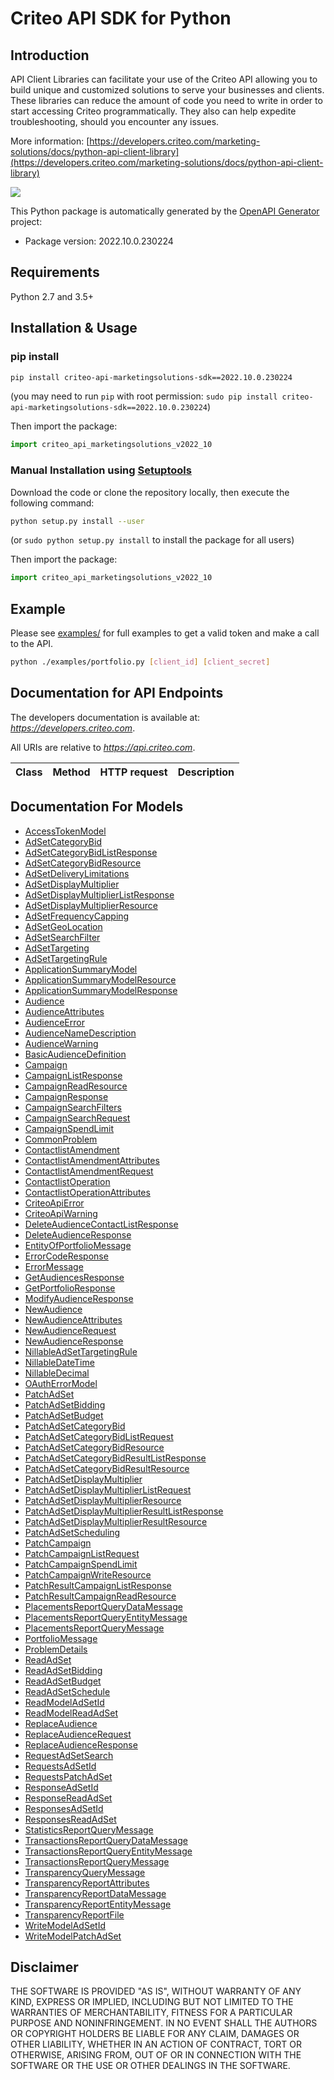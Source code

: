 # Criteo API SDK for Python

## Introduction

API Client Libraries can facilitate your use of the Criteo API allowing you to build unique and customized solutions to serve your businesses and clients.
These libraries can reduce the amount of code you need to write in order to start accessing Criteo programmatically. They also can help expedite troubleshooting, should you encounter any issues.

More information: [https://developers.criteo.com/marketing-solutions/docs/python-api-client-library](https://developers.criteo.com/marketing-solutions/docs/python-api-client-library)

[![](https://img.shields.io/pypi/pyversions/criteo-marketing.svg)](https://pypi.org/project/criteo-marketing-transition/)

This Python package is automatically generated by the [OpenAPI Generator](https://openapi-generator.tech) project:

- Package version: 2022.10.0.230224

## Requirements

Python 2.7 and 3.5+

## Installation & Usage
### pip install

```sh
pip install criteo-api-marketingsolutions-sdk==2022.10.0.230224
```
(you may need to run `pip` with root permission: `sudo pip install criteo-api-marketingsolutions-sdk==2022.10.0.230224`)

Then import the package:
```python
import criteo_api_marketingsolutions_v2022_10
```

### Manual Installation using [Setuptools](http://pypi.python.org/pypi/setuptools)

Download the code or clone the repository locally, then execute the following command:

```sh
python setup.py install --user
```
(or `sudo python setup.py install` to install the package for all users)

Then import the package:
```python
import criteo_api_marketingsolutions_v2022_10
```

## Example
Please see [examples/](examples/) for full examples to get a valid token and make a call to the API.

```sh
python ./examples/portfolio.py [client_id] [client_secret]
```

## Documentation for API Endpoints

The developers documentation is available at: *https://developers.criteo.com*.

All URIs are relative to *https://api.criteo.com*.

Class | Method | HTTP request | Description
------------ | ------------- | ------------- | -------------


## Documentation For Models

 - [AccessTokenModel](docs/AccessTokenModel.md)
 - [AdSetCategoryBid](docs/AdSetCategoryBid.md)
 - [AdSetCategoryBidListResponse](docs/AdSetCategoryBidListResponse.md)
 - [AdSetCategoryBidResource](docs/AdSetCategoryBidResource.md)
 - [AdSetDeliveryLimitations](docs/AdSetDeliveryLimitations.md)
 - [AdSetDisplayMultiplier](docs/AdSetDisplayMultiplier.md)
 - [AdSetDisplayMultiplierListResponse](docs/AdSetDisplayMultiplierListResponse.md)
 - [AdSetDisplayMultiplierResource](docs/AdSetDisplayMultiplierResource.md)
 - [AdSetFrequencyCapping](docs/AdSetFrequencyCapping.md)
 - [AdSetGeoLocation](docs/AdSetGeoLocation.md)
 - [AdSetSearchFilter](docs/AdSetSearchFilter.md)
 - [AdSetTargeting](docs/AdSetTargeting.md)
 - [AdSetTargetingRule](docs/AdSetTargetingRule.md)
 - [ApplicationSummaryModel](docs/ApplicationSummaryModel.md)
 - [ApplicationSummaryModelResource](docs/ApplicationSummaryModelResource.md)
 - [ApplicationSummaryModelResponse](docs/ApplicationSummaryModelResponse.md)
 - [Audience](docs/Audience.md)
 - [AudienceAttributes](docs/AudienceAttributes.md)
 - [AudienceError](docs/AudienceError.md)
 - [AudienceNameDescription](docs/AudienceNameDescription.md)
 - [AudienceWarning](docs/AudienceWarning.md)
 - [BasicAudienceDefinition](docs/BasicAudienceDefinition.md)
 - [Campaign](docs/Campaign.md)
 - [CampaignListResponse](docs/CampaignListResponse.md)
 - [CampaignReadResource](docs/CampaignReadResource.md)
 - [CampaignResponse](docs/CampaignResponse.md)
 - [CampaignSearchFilters](docs/CampaignSearchFilters.md)
 - [CampaignSearchRequest](docs/CampaignSearchRequest.md)
 - [CampaignSpendLimit](docs/CampaignSpendLimit.md)
 - [CommonProblem](docs/CommonProblem.md)
 - [ContactlistAmendment](docs/ContactlistAmendment.md)
 - [ContactlistAmendmentAttributes](docs/ContactlistAmendmentAttributes.md)
 - [ContactlistAmendmentRequest](docs/ContactlistAmendmentRequest.md)
 - [ContactlistOperation](docs/ContactlistOperation.md)
 - [ContactlistOperationAttributes](docs/ContactlistOperationAttributes.md)
 - [CriteoApiError](docs/CriteoApiError.md)
 - [CriteoApiWarning](docs/CriteoApiWarning.md)
 - [DeleteAudienceContactListResponse](docs/DeleteAudienceContactListResponse.md)
 - [DeleteAudienceResponse](docs/DeleteAudienceResponse.md)
 - [EntityOfPortfolioMessage](docs/EntityOfPortfolioMessage.md)
 - [ErrorCodeResponse](docs/ErrorCodeResponse.md)
 - [ErrorMessage](docs/ErrorMessage.md)
 - [GetAudiencesResponse](docs/GetAudiencesResponse.md)
 - [GetPortfolioResponse](docs/GetPortfolioResponse.md)
 - [ModifyAudienceResponse](docs/ModifyAudienceResponse.md)
 - [NewAudience](docs/NewAudience.md)
 - [NewAudienceAttributes](docs/NewAudienceAttributes.md)
 - [NewAudienceRequest](docs/NewAudienceRequest.md)
 - [NewAudienceResponse](docs/NewAudienceResponse.md)
 - [NillableAdSetTargetingRule](docs/NillableAdSetTargetingRule.md)
 - [NillableDateTime](docs/NillableDateTime.md)
 - [NillableDecimal](docs/NillableDecimal.md)
 - [OAuthErrorModel](docs/OAuthErrorModel.md)
 - [PatchAdSet](docs/PatchAdSet.md)
 - [PatchAdSetBidding](docs/PatchAdSetBidding.md)
 - [PatchAdSetBudget](docs/PatchAdSetBudget.md)
 - [PatchAdSetCategoryBid](docs/PatchAdSetCategoryBid.md)
 - [PatchAdSetCategoryBidListRequest](docs/PatchAdSetCategoryBidListRequest.md)
 - [PatchAdSetCategoryBidResource](docs/PatchAdSetCategoryBidResource.md)
 - [PatchAdSetCategoryBidResultListResponse](docs/PatchAdSetCategoryBidResultListResponse.md)
 - [PatchAdSetCategoryBidResultResource](docs/PatchAdSetCategoryBidResultResource.md)
 - [PatchAdSetDisplayMultiplier](docs/PatchAdSetDisplayMultiplier.md)
 - [PatchAdSetDisplayMultiplierListRequest](docs/PatchAdSetDisplayMultiplierListRequest.md)
 - [PatchAdSetDisplayMultiplierResource](docs/PatchAdSetDisplayMultiplierResource.md)
 - [PatchAdSetDisplayMultiplierResultListResponse](docs/PatchAdSetDisplayMultiplierResultListResponse.md)
 - [PatchAdSetDisplayMultiplierResultResource](docs/PatchAdSetDisplayMultiplierResultResource.md)
 - [PatchAdSetScheduling](docs/PatchAdSetScheduling.md)
 - [PatchCampaign](docs/PatchCampaign.md)
 - [PatchCampaignListRequest](docs/PatchCampaignListRequest.md)
 - [PatchCampaignSpendLimit](docs/PatchCampaignSpendLimit.md)
 - [PatchCampaignWriteResource](docs/PatchCampaignWriteResource.md)
 - [PatchResultCampaignListResponse](docs/PatchResultCampaignListResponse.md)
 - [PatchResultCampaignReadResource](docs/PatchResultCampaignReadResource.md)
 - [PlacementsReportQueryDataMessage](docs/PlacementsReportQueryDataMessage.md)
 - [PlacementsReportQueryEntityMessage](docs/PlacementsReportQueryEntityMessage.md)
 - [PlacementsReportQueryMessage](docs/PlacementsReportQueryMessage.md)
 - [PortfolioMessage](docs/PortfolioMessage.md)
 - [ProblemDetails](docs/ProblemDetails.md)
 - [ReadAdSet](docs/ReadAdSet.md)
 - [ReadAdSetBidding](docs/ReadAdSetBidding.md)
 - [ReadAdSetBudget](docs/ReadAdSetBudget.md)
 - [ReadAdSetSchedule](docs/ReadAdSetSchedule.md)
 - [ReadModelAdSetId](docs/ReadModelAdSetId.md)
 - [ReadModelReadAdSet](docs/ReadModelReadAdSet.md)
 - [ReplaceAudience](docs/ReplaceAudience.md)
 - [ReplaceAudienceRequest](docs/ReplaceAudienceRequest.md)
 - [ReplaceAudienceResponse](docs/ReplaceAudienceResponse.md)
 - [RequestAdSetSearch](docs/RequestAdSetSearch.md)
 - [RequestsAdSetId](docs/RequestsAdSetId.md)
 - [RequestsPatchAdSet](docs/RequestsPatchAdSet.md)
 - [ResponseAdSetId](docs/ResponseAdSetId.md)
 - [ResponseReadAdSet](docs/ResponseReadAdSet.md)
 - [ResponsesAdSetId](docs/ResponsesAdSetId.md)
 - [ResponsesReadAdSet](docs/ResponsesReadAdSet.md)
 - [StatisticsReportQueryMessage](docs/StatisticsReportQueryMessage.md)
 - [TransactionsReportQueryDataMessage](docs/TransactionsReportQueryDataMessage.md)
 - [TransactionsReportQueryEntityMessage](docs/TransactionsReportQueryEntityMessage.md)
 - [TransactionsReportQueryMessage](docs/TransactionsReportQueryMessage.md)
 - [TransparencyQueryMessage](docs/TransparencyQueryMessage.md)
 - [TransparencyReportAttributes](docs/TransparencyReportAttributes.md)
 - [TransparencyReportDataMessage](docs/TransparencyReportDataMessage.md)
 - [TransparencyReportEntityMessage](docs/TransparencyReportEntityMessage.md)
 - [TransparencyReportFile](docs/TransparencyReportFile.md)
 - [WriteModelAdSetId](docs/WriteModelAdSetId.md)
 - [WriteModelPatchAdSet](docs/WriteModelPatchAdSet.md)


## Disclaimer

THE SOFTWARE IS PROVIDED "AS IS", WITHOUT WARRANTY OF ANY KIND, EXPRESS OR IMPLIED, INCLUDING BUT NOT LIMITED TO THE WARRANTIES OF MERCHANTABILITY, FITNESS FOR A PARTICULAR PURPOSE AND NONINFRINGEMENT. IN NO EVENT SHALL THE AUTHORS OR COPYRIGHT HOLDERS BE LIABLE FOR ANY CLAIM, DAMAGES OR OTHER LIABILITY, WHETHER IN AN ACTION OF CONTRACT, TORT OR OTHERWISE, ARISING FROM, OUT OF OR IN CONNECTION WITH THE SOFTWARE OR THE USE OR OTHER DEALINGS IN THE SOFTWARE.